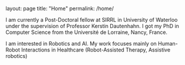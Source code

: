 layout: page
title: "Home"
permalink: /home/

I am currently a Post-Doctoral fellow at SIRRL in University of Waterloo under the supervision of Professor Kerstin Dautenhahn. I got my PhD in Computer Science from the Université de Lorraine, Nancy, France.

I am interested in Robotics and AI. My work focuses mainly on Human-Robot Interactions in Healthcare (Robot-Assisted Therapy, Assistive robotics)
